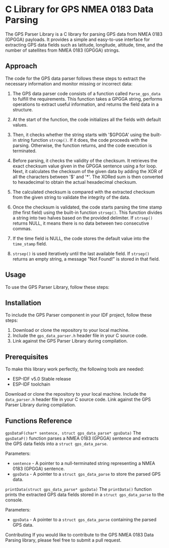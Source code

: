 # C Library for GPS NMEA 0183 Data Parsing

The GPS Parser Library is a C library for parsing GPS data from NMEA 0183 (GPGGA) payloads. It provides a simple and easy-to-use interface for extracting GPS data fields such as latitude, longitude, altitude, time, and the number of satellites from NMEA 0183 (GPGGA) strings.

## Approach
The code for the GPS data parser follows these steps to extract the necessary information and monitor missing or incorrect data:

1. The GPS data parser code consists of a function called `Parse_gps_data` to fulfill the requirements. This function takes a GPGGA string, performs operations to extract useful information, and returns the field data in a structure.

2. At the start of the function, the code initializes all the fields with default values.

3. Then, it checks whether the string starts with '$GPGGA' using the built-in string function `strcmp()`. If it does, the code proceeds with the parsing. Otherwise, the function returns, and the code execution is terminated.

4. Before parsing, it checks the validity of the checksum. It retrieves the exact checksum value given in the GPGGA sentence using a for loop. Next, it calculates the checksum of the given data by adding the XOR of all the characters between '$' and '*'. The XORed sum is then converted to hexadecimal to obtain the actual hexadecimal checksum.

5. The calculated checksum is compared with the extracted checksum from the given string to validate the integrity of the data.

6. Once the checksum is validated, the code starts parsing the time stamp (the first field) using the built-in function `strsep()`. This function divides a string into two halves based on the provided delimiter. If `strsep()` returns NULL, it means there is no data between two consecutive commas.

7. If the time field is NULL, the code stores the default value into the `time_stamp` field.

8. `strsep()` is used iteratively until the last available field. If `strsep()` returns an empty string, a message "Not Found!" is stored in that field.

## Usage
To use the GPS Parser Library, follow these steps:

## Installation
To include the GPS Parser component in your IDF project, follow these steps:

1. Download or clone the repository to your local machine.
2. Include the `gps_data_parser.h` header file in your C source code.
3. Link against the GPS Parser Library during compilation.

## Prerequisites
To make this library work perfectly, the following tools are needed:

- ESP-IDF v5.0 Stable release
- ESP-IDF toolchain

Download or clone the repository to your local machine.
Include the `data_parser.h` header file in your C source code.
Link against the GPS Parser Library during compilation.

## Functions Reference
`gpsDataF(char* sentence, struct gps_data_parse* gpsData)`
The `gpsDataF()` function parses a NMEA 0183 (GPGGA) sentence and extracts the GPS data fields into a `struct gps_data_parse`.

Parameters:
- `sentence` - A pointer to a null-terminated string representing a NMEA 0183 (GPGGA) sentence.
- `gpsData` - A pointer to a `struct gps_data_parse` to store the parsed GPS data.

`printData(struct gps_data_parse* gpsData)`
The `printData()` function prints the extracted GPS data fields stored in a `struct gps_data_parse` to the console.

Parameters:
- `gpsData` - A pointer to a `struct gps_data_parse` containing the parsed GPS data.

Contributing
If you would like to contribute to the GPS NMEA 0183 Data Parsing library, please feel free to submit a pull request.
